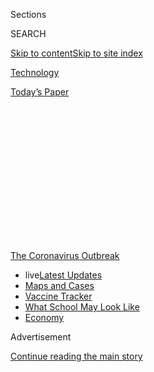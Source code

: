 <div id="app">

<div>

<div>

<div>

<div class="NYTAppHideMasthead css-1q2w90k e1suatyy0">

<div class="section css-ui9rw0 e1suatyy2">

<div class="css-eph4ug er09x8g0">

<div class="css-6n7j50">

</div>

<span class="css-1dv1kvn">Sections</span>

<div class="css-10488qs">

<span class="css-1dv1kvn">SEARCH</span>

</div>

[Skip to content](#site-content)[Skip to site
index](#site-index)

</div>

<div id="masthead-section-label" class="css-1wr3we4 eaxe0e00">

[Technology](https://www.nytimes.com/section/technology)

</div>

<div class="css-10698na e1huz5gh0">

</div>

</div>

<div id="masthead-bar-one" class="section hasLinks css-15hmgas e1csuq9d3">

<div class="css-uqyvli e1csuq9d0">

</div>

<div class="css-1uqjmks e1csuq9d1">

</div>

<div class="css-9e9ivx">

[](https://myaccount.nytimes.com/auth/login?response_type=cookie&client_id=vi)

</div>

<div class="css-1bvtpon e1csuq9d2">

[Today’s
Paper](https://www.nytimes.com/section/todayspaper)

</div>

</div>

</div>

</div>

<div data-aria-hidden="false">

<div id="site-content" data-role="main">

<div>

<div class="css-1aor85t" style="opacity:0.000000001;z-index:-1;visibility:hidden">

<div class="css-1hqnpie">

<div class="css-epjblv">

<span class="css-17xtcya">[Technology](/section/technology)</span><span class="css-x15j1o">|</span><span class="css-fwqvlz">The
Economy Is in Record Decline, but Not for the Tech
Giants</span>

</div>

<div class="css-k008qs">

<div class="css-1iwv8en">

<span class="css-18z7m18"></span>

<div>

</div>

</div>

<span class="css-1n6z4y">https://nyti.ms/30fLsCN</span>

<div class="css-1705lsu">

<div class="css-4xjgmj">

<div class="css-4skfbu" data-role="toolbar" data-aria-label="Social Media Share buttons, Save button, and Comments Panel with current comment count" data-testid="share-tools">

  - 
  - 
  - 
  - 
    
    <div class="css-6n7j50">
    
    </div>

  - 

</div>

</div>

</div>

</div>

</div>

</div>

<div id="NYT_TOP_BANNER_REGION" class="css-13pd83m">

<div>

<div id="styln-prism-menu-1592847958612" class="section interactive-content interactive-size-medium css-1edisqu">

<div class="css-17ih8de interactive-body">

<div id="scroll-container" class="css-1gj85ro">

[<span class="styln-title-wrap"><span class="css-1pje3qr">The
Coronavirus</span><span class="css-1pje3qr">
Outbreak</span></span>](https://www.nytimes.com/news-event/coronavirus?action=click&pgtype=Article&state=default&region=TOP_BANNER&context=storylines_menu)

  - <span class="css-kqxiym" data-emphasize="true">live</span>[Latest
    Updates](https://www.nytimes.com/2020/08/01/world/coronavirus-covid-19.html?action=click&pgtype=Article&state=default&region=TOP_BANNER&context=storylines_menu)
  - [Maps and
    Cases](https://www.nytimes.com/interactive/2020/us/coronavirus-us-cases.html?action=click&pgtype=Article&state=default&region=TOP_BANNER&context=storylines_menu)
  - [Vaccine
    Tracker](https://www.nytimes.com/interactive/2020/science/coronavirus-vaccine-tracker.html?action=click&pgtype=Article&state=default&region=TOP_BANNER&context=storylines_menu)
  - [What School May Look
    Like](https://www.nytimes.com/interactive/2020/07/29/us/schools-reopening-coronavirus.html?action=click&pgtype=Article&state=default&region=TOP_BANNER&context=storylines_menu)
  - [Economy](https://www.nytimes.com/live/2020/07/31/business/stock-market-today-coronavirus?action=click&pgtype=Article&state=default&region=TOP_BANNER&context=storylines_menu)

</div>

</div>

</div>

</div>

</div>

<div id="top-wrapper" class="css-1sy8kpn">

<div id="top-slug" class="css-l9onyx">

Advertisement

</div>

[Continue reading the main
story](#after-top)

<div class="ad top-wrapper" style="text-align:center;height:100%;display:block;min-height:250px">

<div id="top" class="place-ad" data-position="top" data-size-key="top">

</div>

</div>

<div id="after-top">

</div>

</div>

<div>

<div id="sponsor-wrapper" class="css-1hyfx7x">

<div id="sponsor-slug" class="css-19vbshk">

Supported by

</div>

[Continue reading the main
story](#after-sponsor)

<div id="sponsor" class="ad sponsor-wrapper" style="text-align:center;height:100%;display:block">

</div>

<div id="after-sponsor">

</div>

</div>

<div class="css-186x18t">

</div>

<div class="css-1vkm6nb ehdk2mb0">

# The Economy Is in Record Decline, but Not for the Tech Giants

</div>

Even though the tech industry’s four biggest companies were stung by a
slowdown in spending, they reported a combined $28 billion in profits on
Thursday.

<div class="css-79elbk" data-testid="photoviewer-wrapper">

<div class="css-z3e15g" data-testid="photoviewer-wrapper-hidden">

</div>

<div class="css-1a48zt4 ehw59r15" data-testid="photoviewer-children">

![<span class="css-16f3y1r e13ogyst0" data-aria-hidden="true">Alphabet,
Facebook, Apple and Amazon reported a combined $28 billion in profits on
Thursday.</span><span class="css-cnj6d5 e1z0qqy90" itemprop="copyrightHolder"><span class="css-1ly73wi e1tej78p0">Credit...</span><span><span>Clockwise
from left: Jason Henry for The New York Times, Victor J. Blue for The
New York Times, Philip Cheung for The New York Times, Jim Wilson/The New
York
Times</span></span></span>](https://static01.nyt.com/images/2020/07/30/technology/30tech-earnings/oakImage-1596148409520-articleLarge.jpg?quality=75&auto=webp&disable=upscale)

</div>

</div>

<div class="css-18e8msd">

<div class="css-otjvjh epjyd6m0">

<div class="css-1u9l98q ey68jwv0" data-aria-hidden="true">

[![Daisuke
Wakabayashi](https://static01.nyt.com/images/2018/07/30/multimedia/author-daisuke-wakabayashi/author-daisuke-wakabayashi-thumbLarge.png
"Daisuke Wakabayashi")](https://www.nytimes.com/by/daisuke-wakabayashi)[![Karen
Weise](https://static01.nyt.com/images/2019/04/11/multimedia/author-karen-weise/author-karen-weise-thumbLarge.png
"Karen Weise")](https://www.nytimes.com/by/karen-weise)[![Jack
Nicas](https://static01.nyt.com/images/2018/11/26/multimedia/author-jack-nicas/author-jack-nicas-thumbLarge.png
"Jack Nicas")](https://www.nytimes.com/by/jack-nicas)[![Mike
Isaac](https://static01.nyt.com/images/2018/02/16/multimedia/author-mike-isaac/author-mike-isaac-thumbLarge.jpg
"Mike Isaac")](https://www.nytimes.com/by/mike-isaac)

</div>

<div class="css-1baulvz">

By [<span class="css-1baulvz" itemprop="name">Daisuke
Wakabayashi</span>](https://www.nytimes.com/by/daisuke-wakabayashi),
[<span class="css-1baulvz" itemprop="name">Karen
Weise</span>](https://www.nytimes.com/by/karen-weise),
[<span class="css-1baulvz" itemprop="name">Jack
Nicas</span>](https://www.nytimes.com/by/jack-nicas) and
[<span class="css-1baulvz last-byline" itemprop="name">Mike
Isaac</span>](https://www.nytimes.com/by/mike-isaac)

</div>

</div>

  - July 30,
    2020

  - 
    
    <div class="css-4xjgmj">
    
    <div class="css-d8bdto" data-role="toolbar" data-aria-label="Social Media Share buttons, Save button, and Comments Panel with current comment count" data-testid="share-tools">
    
      - 
      - 
      - 
      - 
        
        <div class="css-6n7j50">
        
        </div>
    
      - 
    
    </div>
    
    </div>

</div>

</div>

<div class="section meteredContent css-1r7ky0e" name="articleBody" itemprop="articleBody">

<div class="css-1fanzo5 StoryBodyCompanionColumn">

<div class="css-53u6y8">

A day after lawmakers grilled the chief executives of the biggest tech
companies about their size and power, Amazon, Apple, Alphabet and
Facebook reported surprisingly healthy quarterly financial results,
defying one of the [worst economic downturns on
record](https://www.nytimes.com/live/2020/07/30/business/stock-market-today-coronavirus/the-us-economys-contraction-in-the-second-quarter-was-the-worst-on-record).

Even though the companies felt some sting from the spending slowdown,
they demonstrated, as critics have argued, that they are operating on a
different playing field from the rest of the economy.

Amazon’s sales were up 40 percent from a year ago and its profit
doubled. Facebook’s profit jumped 98 percent. Even though the pandemic
[shuttered many of its
store](https://www.nytimes.com/2020/03/14/technology/apple-stores-coronavirus.html)s,
Apple increased sales of all its products in every part of the world and
posted $11.25 billion in profit. Advertising revenue dropped for
Alphabet, the laggard of the bunch, but it still did better than Wall
Street had expected.

“The strong continue to get stronger,” said Dan Ives, managing director
of equity research at Wedbush Securities. “As many companies are falling
by the wayside, the tech stalwarts continue to gain muscle and power in
this environment.”

</div>

</div>

<div class="css-1fanzo5 StoryBodyCompanionColumn">

<div class="css-53u6y8">

The tech companies’ financial performance was a remarkable contrast to
the overall health of the U.S. economy. The Commerce Department said on
Thursday that the country’s gross domestic product [fell 9.5 percent in
the second
quarter](https://www.nytimes.com/2020/07/30/business/economy/q2-gdp-coronavirus-economy.html?action=click&module=Top%20Stories&pgtype=Homepage)of
the year as consumers cut back spending. It was the steepest drop on
record.

Combined, the companies reported $28.6 billion in quarterly net profit,
underscoring how regulatory scrutiny remains more background noise and a
distraction for them rather than an imminent threat to their businesses.

On Wednesday, a congressional antitrust panel questioned the companies’
leaders — Jeff Bezos of Amazon, Tim Cook of Apple, Mark Zuckerberg of
Facebook and Sundar Pichai of Alphabet — about their market power and
business practices.

It was part of a broader inquiry by regulators and lawmakers into the
dominance of the tech giants, with open investigations from the Justice
Department, the Federal Trade Commission and state attorneys general.

The spectacle of the chief executives of the four companies, worth
nearly $5 trillion by market capitalization combined, appearing before a
House subcommittee was historic. But antitrust investigations often take
years, especially if regulators seek more drastic measures like breaking
up companies.

</div>

</div>

<div class="css-1fanzo5 StoryBodyCompanionColumn">

<div class="css-53u6y8">

The pandemic has reinforced the advantages held by the big tech
companies. As consumers stay home, demand for Amazon’s shopping site
surged, while companies are turning to its cloud computing products to
keep their services up and running. Apple said the shift to working and
learning from home had led more people to splurge on Apple’s devices and
use its
services.

<div id="NYT_MAIN_CONTENT_1_REGION" class="css-9tf9ac">

<div>

<div id="styln-covid-updates-markets" class="section interactive-content interactive-size-medium css-1ftcdic">

<div class="css-17ih8de interactive-body">

<div id="styln-briefing-block">

<div class="briefing-block-header-section">

# [Latest Updates: Economy](https://www.nytimes.com/live/2020/07/31/business/stock-market-today-coronavirus?action=click&pgtype=Article&state=default&region=MAIN_CONTENT_1&context=storylines_live_updates)

</div>

<div class="briefing-block-lb-items">

<div class="briefing-block-update-time">

[27h
ago](https://www.nytimes.com/live/2020/07/31/business/stock-market-today-coronavirus?action=click&pgtype=Article&state=default&region=MAIN_CONTENT_1&context=storylines_live_updates#kodaks-chief-executive-was-given-stock-options-then-the-share-price-spiked-1000-percent)

</div>

<div>

[Kodak’s chief executive was given stock options. Then the share price
spiked 1,000
percent.](https://www.nytimes.com/live/2020/07/31/business/stock-market-today-coronavirus?action=click&pgtype=Article&state=default&region=MAIN_CONTENT_1&context=storylines_live_updates#kodaks-chief-executive-was-given-stock-options-then-the-share-price-spiked-1000-percent)

</div>

<div class="briefing-block-update-time">

[30h
ago](https://www.nytimes.com/live/2020/07/31/business/stock-market-today-coronavirus?action=click&pgtype=Article&state=default&region=MAIN_CONTENT_1&context=storylines_live_updates#fitch-ratings-downgrades-its-outlook-on-us-debt)

</div>

<div>

[Fitch Ratings downgrades its outlook on U.S.
debt.](https://www.nytimes.com/live/2020/07/31/business/stock-market-today-coronavirus?action=click&pgtype=Article&state=default&region=MAIN_CONTENT_1&context=storylines_live_updates#fitch-ratings-downgrades-its-outlook-on-us-debt)

</div>

<div class="briefing-block-update-time">

[37h
ago](https://www.nytimes.com/live/2020/07/31/business/stock-market-today-coronavirus?action=click&pgtype=Article&state=default&region=MAIN_CONTENT_1&context=storylines_live_updates#us-sanctions-more-chinese-officials-over-human-rights-violations-as-tensions-flare)

</div>

<div>

[U.S. sanctions more Chinese officials over human rights violations as
tensions
flare](https://www.nytimes.com/live/2020/07/31/business/stock-market-today-coronavirus?action=click&pgtype=Article&state=default&region=MAIN_CONTENT_1&context=storylines_live_updates#us-sanctions-more-chinese-officials-over-human-rights-violations-as-tensions-flare)

</div>

</div>

<div class="briefing-block-footer">

<div class="briefing-block-footer-meta">

[See more
updates](https://www.nytimes.com/live/2020/07/31/business/stock-market-today-coronavirus?action=click&pgtype=Article&state=default&region=MAIN_CONTENT_1&context=storylines_live_updates)

</div>

<div class="briefing-block-briefinglinks">

<span>More live coverage:</span>
[Global](https://www.nytimes.com/2020/08/01/world/coronavirus-covid-19.html?action=click&pgtype=Article&state=default&region=MAIN_CONTENT_1&context=storylines_live_updates)

</div>

</div>

</div>

</div>

</div>

</div>

</div>

“Our products and services are very relevant to our customers’ lives,
and in some cases, even more during the pandemic than ever before,” Luca
Maestri, Apple’s finance chief, said in an interview. He noted, however,
that Apple could have made several billion dollars more if not for the
pandemic.

Facebook and Google continue to be important to marketers and they are
weathering the downturn in advertising better than rivals. Facebook
shrugged off a spending slowdown, hailing record levels of engagement
with its products.

Alphabet said revenue from Google search ads fell 10 percent — pushing
the company’s overall revenue lower for the first time in the company’s
history — but that still was better than rivals. Last week, Microsoft
reported an 18 percent slide in search advertising revenue.

Since the beginning of March, the companies’ stock prices have risen by
an average of 35 percent, compared with a 10 percent rise in the S.\&P.
500.

## Amazon

Buoyed by a pandemic-induced surge in online shopping, [Amazon had $88.9
billion in quarterly
sales](https://www.nytimes.com/2020/05/22/technology/amazon-coronavirus-target-walmart.html),
up 40 percent from a year earlier. Profit doubled, to $5.2 billion, even
though the company invested in expanding warehouses and other ways to
increase capacity.

“Simply put, Covid-19, in our view, has injected Amazon with a growth
hormone,” Tom Forte, an analyst at the investment bank D.A. Davidson &
Company, wrote in a recent note to investors.

</div>

</div>

<div class="css-1fanzo5 StoryBodyCompanionColumn">

<div class="css-53u6y8">

In April, Mr. Bezos
[told](https://www.nytimes.com/2020/04/30/technology/amazon-stock-earnings-report.html)
investors to expect no operating profit, and maybe even a loss, as the
company planned to spend about $4 billion on coronavirus-related
expenses like temporary pay increases, declines in warehouse efficiency
because of social distancing, and $300 million for testing its work
force for the virus.

But even those costs did not compare to the immense surge in demand,
with online retail sales up 48 percent.

On a call with reporters, Amazon declined to say if it would give its
warehouse workers virus-related bonuses or raises in the current
quarter, but added that pandemic-related expenses would fall to $2
billion in the quarter.

Sales at Amazon’s lucrative cloud computing business, whose customers
include major corporations and small start-ups, grew 29 percent, to
$10.8 billion, falling short of analyst expectations, though it was more
profitable than they had expected.

## Facebook

Facebook’s revenue for the second quarter rose 11 percent from a year
earlier to $18.7 billion, while profits jumped 98 percent to $5.2
billion. The results were well above analysts’ estimates of $17.3
billion in revenue with a profit of $3.9 billion, according to data
provided by FactSet.

Despite increasing scrutiny from regulators, questions about [its role
in subverting
elections](https://slack-redir.net/link?url=https%3A%2F%2Fwww.nytimes.com%2F2018%2F02%2F17%2Ftechnology%2Findictment-russian-tech-facebook.html)
and how people use the platform to spread misinformation, neither users
nor advertisers have shown an inclination to stop using Facebook.

More than three billion people now regularly come to Facebook or one of
its family of apps, as the services have overtaken much of the developed
world. And some 2.47 billion people use one or more of Facebook’s apps
every day.

</div>

</div>

<div class="css-1fanzo5 StoryBodyCompanionColumn">

<div class="css-53u6y8">

The company said its number of monthly active users rose 12 percent from
a year ago and added that it was seeing record levels of engagement and
usage this year because of shelter-in-place orders around the world.

In late June, a grass-roots campaign, Stop Hate for Profit, rallied many
of the top advertisers on Facebook to [reduce their
spending](https://slack-redir.net/link?url=https%3A%2F%2Fwww.nytimes.com%2F2020%2F06%2F30%2Ftechnology%2Ffacebook-advertising-boycott.html)
because of issues with hate speech on the site.

Facebook cautioned investors on Thursday that fallout from the ad
boycott was noticeable in July and warned that greater economic turmoil
from the pandemic could eventually hurt Facebook’s bottom line.

## Apple

Despite the global [economic
slowdown](https://slack-redir.net/link?url=https%3A%2F%2Fwww.nytimes.com%2Flive%2F2020%2F07%2F30%2Fbusiness%2Fstock-market-today-coronavirus%2Fthe-us-economys-contraction-in-the-second-quarter-was-the-worst-on-record),
people kept buying Apple devices en masse and paid the tech giant
billions of dollars more for apps and services on those gadgets.

Apple said its sales rose 11 percent to $59.7 billion and its profits
increased 12 percent to $11.25 billion. Both figures handily beat
analysts’ expectations, with Wall Street having forecast declines in
both areas.

Sales were particularly strong for iPads and Mac computers, as the
public was increasingly forced to work and socialize virtually. Revenue
also surged in its internet-services business, which include Apple’s cut
of sales from the App Store, the subject of antitrust investigations in
[the United
States](https://slack-redir.net/link?url=https%3A%2F%2Fwww.nytimes.com%2F2020%2F07%2F28%2Ftechnology%2Famazon-apple-facebook-google-antitrust-hearing.html)
and
[Europe](https://slack-redir.net/link?url=https%3A%2F%2Fwww.nytimes.com%2F2020%2F06%2F16%2Fbusiness%2Fapple-app-store-european-union-antitrust.html).

Even the iPhone, which remains the company’s biggest seller, had a
slight increase in sales for only the second time in the past seven
quarters.

</div>

</div>

<div class="css-1fanzo5 StoryBodyCompanionColumn">

<div class="css-53u6y8">

Apple also announced a stock split on Thursday that would quadruple its
number of shares, allowing people to buy a share in the company for a
quarter of the current stock price, which closed at $384.76 on Thursday.

## Alphabet

Google’s parent company, Alphabet, reported its first-ever decline in
quarterly revenue, hurt by a slowdown in spending by advertisers. The
company posted revenue of $38.3 billion and a profit of $6.96 billion —
significantly higher than what Wall Street analysts had predicted.

Ruth Porat, Alphabet’s chief financial officer, said advertising revenue
“gradually improved” as the quarter went on. The decline came largely
from lower sales of advertisements that run alongside Google’s search
results, but the company’s efforts to diversify its business paid off as
revenue from YouTube ads and its cloud computing business grew.

When asked in a call with financial analysts about the congressional
hearing, Mr. Pichai said the company would have to learn to live with
the investigations.

“The scrutiny is going to be here for a while and we’re committed to
working through it,” he said.

</div>

</div>

<div>

</div>

</div>

<div>

</div>

<div>

</div>

<div>

</div>

<div>

<div id="bottom-wrapper" class="css-1ede5it">

<div id="bottom-slug" class="css-l9onyx">

Advertisement

</div>

[Continue reading the main
story](#after-bottom)

<div id="bottom" class="ad bottom-wrapper" style="text-align:center;height:100%;display:block;min-height:90px">

</div>

<div id="after-bottom">

</div>

</div>

</div>

</div>

</div>

## Site Index

<div>

</div>

## Site Information Navigation

  - [© <span>2020</span> <span>The New York Times
    Company</span>](https://help.nytimes.com/hc/en-us/articles/115014792127-Copyright-notice)

<!-- end list -->

  - [NYTCo](https://www.nytco.com/)
  - [Contact
    Us](https://help.nytimes.com/hc/en-us/articles/115015385887-Contact-Us)
  - [Work with us](https://www.nytco.com/careers/)
  - [Advertise](https://nytmediakit.com/)
  - [T Brand Studio](http://www.tbrandstudio.com/)
  - [Your Ad
    Choices](https://www.nytimes.com/privacy/cookie-policy#how-do-i-manage-trackers)
  - [Privacy](https://www.nytimes.com/privacy)
  - [Terms of
    Service](https://help.nytimes.com/hc/en-us/articles/115014893428-Terms-of-service)
  - [Terms of
    Sale](https://help.nytimes.com/hc/en-us/articles/115014893968-Terms-of-sale)
  - [Site
    Map](https://spiderbites.nytimes.com)
  - [Help](https://help.nytimes.com/hc/en-us)
  - [Subscriptions](https://www.nytimes.com/subscription?campaignId=37WXW)

</div>

</div>

</div>

</div>

